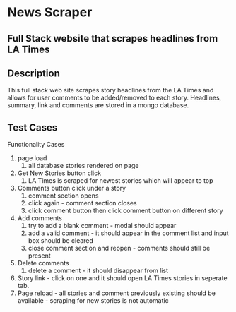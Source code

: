 # News Scraper 

## Full Stack website that scrapes headlines from LA Times

## Description

This full stack web site scrapes story headlines from the LA Times and allows for user comments to be added/removed to each story.  Headlines, summary, link and comments are stored in a mongo database.

## Test Cases

Functionality Cases

1. page load
   1. all database stories rendered on page
2. Get New Stories button click
    1. LA Times is scraped for newest stories which will appear to top
3. Comments button click under a story
   1. comment section opens
   2. click again - comment section closes
   3. click comment button then click comment button on different story
4. Add comments
   1. try to add a blank comment - modal should appear
   2. add a valid comment - it should appear in the comment list and input box should be cleared
   3. close comment section and reopen - comments should still be present
5. Delete comments
   1. delete a comment - it should disappear from list
6. Story link - click on one and it should open LA Times stories in seperate tab.
7. Page reload - all stories and comment previously existing should be available - scraping for new stories is not automatic

